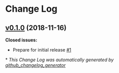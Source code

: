 # Change Log

## [v0.1.0](https://github.com/levups/tnt_fuel_adjustment_coefficients/tree/v0.1.0) (2018-11-16)
**Closed issues:**

- Prepare for initial release [\#1](https://github.com/levups/tnt_fuel_adjustment_coefficients/issues/1)



\* *This Change Log was automatically generated by [github_changelog_generator](https://github.com/skywinder/Github-Changelog-Generator)*
